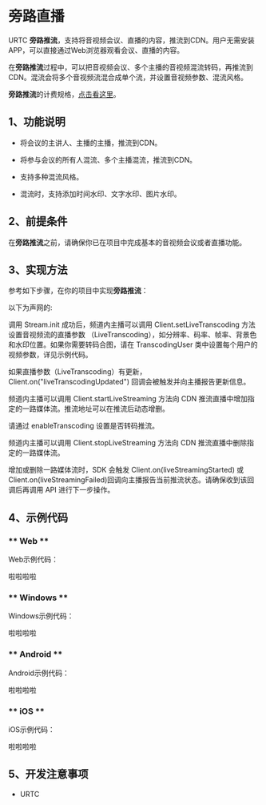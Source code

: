 # 旁路直播

URTC **旁路推流**，支持将音视频会议、直播的内容，推流到CDN。用户无需安装APP，可以直接通过Web浏览器观看会议、直播的内容。

在**旁路推流**过程中，可以把音视频会议、多个主播的音视频混流转码，再推流到CDN。混流会将多个音视频流混合成单个流，并设置音视频参数、混流风格。

**旁路推流**的计费规格，[点击看这里](/video/urtc/price)。

## 1、功能说明

 - 将会议的主讲人、主播的主播，推流到CDN。
 
 - 将参与会议的所有人混流、多个主播混流，推流到CDN。
 
 - 支持多种混流风格。
 
 - 混流时，支持添加时间水印、文字水印、图片水印。
 
## 2、前提条件

在**旁路推流**之前，请确保你已在项目中完成基本的音视频会议或者直播功能。

## 3、实现方法

参考如下步骤，在你的项目中实现**旁路推流**：

以下为声网的:

调用 Stream.init 成功后，频道内主播可以调用 Client.setLiveTranscoding 方法设置音视频流的直播参数 （LiveTranscoding），如分辨率、码率、帧率、背景色和水印位置。如果你需要转码合图，请在 TranscodingUser 类中设置每个用户的视频参数，详见示例代码。

如果直播参数（LiveTranscoding）有更新，Client.on("liveTranscodingUpdated") 回调会被触发并向主播报告更新信息。

频道内主播可以调用 Client.startLiveStreaming 方法向 CDN 推流直播中增加指定的一路媒体流。推流地址可以在推流后动态增删。

请通过 enableTranscoding 设置是否转码推流。

频道内主播可以调用 Client.stopLiveStreaming 方法向 CDN 推流直播中删除指定的一路媒体流。

增加或删除一路媒体流时，SDK 会触发 Client.on(liveStreamingStarted) 或 Client.on(liveStreamingFailed)回调向主播报告当前推流状态。请确保收到该回调后再调用 API 进行下一步操作。


## 4、示例代码

<!-- tabs:start -->

### ** Web **

Web示例代码：

啦啦啦啦

<!-- tabs:end -->

<!-- tabs:start -->

### ** Windows **

Windows示例代码：

啦啦啦啦

<!-- tabs:end -->

<!-- tabs:start -->

### ** Android **

Android示例代码：

啦啦啦啦

<!-- tabs:end -->

<!-- tabs:start -->

### ** iOS **

iOS示例代码：

啦啦啦啦

<!-- tabs:end -->

## 5、开发注意事项

 - URTC